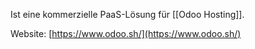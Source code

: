 Ist eine kommerzielle PaaS-Lösung für [[Odoo Hosting]].

Website: [https://www.odoo.sh/](https://www.odoo.sh/)